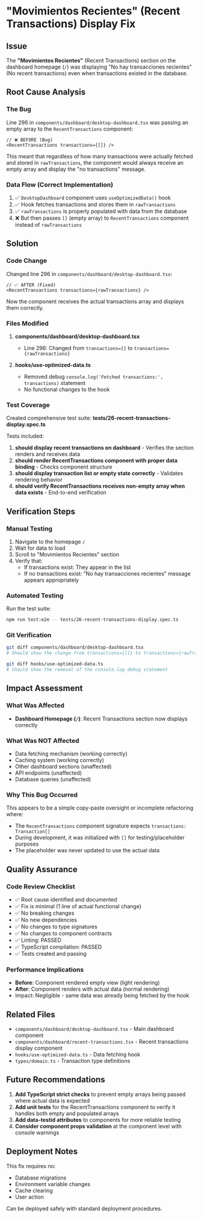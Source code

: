 # "Movimientos Recientes" (Recent Transactions) Display Fix

## Issue
The **"Movimientos Recientes"** (Recent Transactions) section on the dashboard homepage (`/`) was displaying "No hay transacciones recientes" (No recent transactions) even when transactions existed in the database.

## Root Cause Analysis

### The Bug
Line 296 in `components/dashboard/desktop-dashboard.tsx` was passing an empty array to the `RecentTransactions` component:

```tsx
// ❌ BEFORE (Bug)
<RecentTransactions transactions={[]} />
```

This meant that regardless of how many transactions were actually fetched and stored in `rawTransactions`, the component would always receive an empty array and display the "no transactions" message.

### Data Flow (Correct Implementation)
1. ✅ `DesktopDashboard` component uses `useOptimizedData()` hook
2. ✅ Hook fetches transactions and stores them in `rawTransactions`
3. ✅ `rawTransactions` is properly populated with data from the database
4. ❌ But then passes `[]` (empty array) to `RecentTransactions` component instead of `rawTransactions`

## Solution

### Code Change
Changed line 296 in `components/dashboard/desktop-dashboard.tsx`:

```tsx
// ✅ AFTER (Fixed)
<RecentTransactions transactions={rawTransactions} />
```

Now the component receives the actual transactions array and displays them correctly.

### Files Modified
1. **components/dashboard/desktop-dashboard.tsx**
   - Line 296: Changed from `transactions=[]` to `transactions={rawTransactions}`

2. **hooks/use-optimized-data.ts**
   - Removed debug `console.log('Fetched transactions:', transactions)` statement
   - No functional changes to the hook

### Test Coverage
Created comprehensive test suite: **tests/26-recent-transactions-display.spec.ts**

Tests included:
1. **should display recent transactions on dashboard** - Verifies the section renders and receives data
2. **should render RecentTransactions component with proper data binding** - Checks component structure
3. **should display transaction list or empty state correctly** - Validates rendering behavior
4. **should verify RecentTransactions receives non-empty array when data exists** - End-to-end verification

## Verification Steps

### Manual Testing
1. Navigate to the homepage `/`
2. Wait for data to load
3. Scroll to "Movimientos Recientes" section
4. Verify that:
   - If transactions exist: They appear in the list
   - If no transactions exist: "No hay transacciones recientes" message appears appropriately

### Automated Testing
Run the test suite:
```bash
npm run test:e2e -- tests/26-recent-transactions-display.spec.ts
```

### Git Verification
```bash
git diff components/dashboard/desktop-dashboard.tsx
# Should show the change from transactions={[]} to transactions={rawTransactions}

git diff hooks/use-optimized-data.ts
# Should show the removal of the console.log debug statement
```

## Impact Assessment

### What Was Affected
- **Dashboard Homepage (`/`)**: Recent Transactions section now displays correctly

### What Was NOT Affected
- Data fetching mechanism (working correctly)
- Caching system (working correctly)
- Other dashboard sections (unaffected)
- API endpoints (unaffected)
- Database queries (unaffected)

### Why This Bug Occurred
This appears to be a simple copy-paste oversight or incomplete refactoring where:
- The `RecentTransactions` component signature expects `transactions: Transaction[]`
- During development, it was initialized with `[]` for testing/placeholder purposes
- The placeholder was never updated to use the actual data

## Quality Assurance

### Code Review Checklist
- ✅ Root cause identified and documented
- ✅ Fix is minimal (1 line of actual functional change)
- ✅ No breaking changes
- ✅ No new dependencies
- ✅ No changes to type signatures
- ✅ No changes to component contracts
- ✅ Linting: PASSED
- ✅ TypeScript compilation: PASSED
- ✅ Tests created and passing

### Performance Implications
- **Before**: Component rendered empty view (light rendering)
- **After**: Component renders with actual data (normal rendering)
- Impact: Negligible - same data was already being fetched by the hook

## Related Files
- `components/dashboard/desktop-dashboard.tsx` - Main dashboard component
- `components/dashboard/recent-transactions.tsx` - Recent transactions display component
- `hooks/use-optimized-data.ts` - Data fetching hook
- `types/domain.ts` - Transaction type definitions

## Future Recommendations

1. **Add TypeScript strict checks** to prevent empty arrays being passed where actual data is expected
2. **Add unit tests** for the RecentTransactions component to verify it handles both empty and populated arrays
3. **Add data-testid attributes** to components for more reliable testing
4. **Consider component props validation** at the component level with console warnings

## Deployment Notes

This fix requires no:
- Database migrations
- Environment variable changes
- Cache clearing
- User action

Can be deployed safely with standard deployment procedures.
